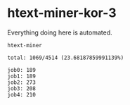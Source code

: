 # htext-miner-kor-3

Everything doing here is automated.

```
htext-miner

total: 1069/4514 (23.68187859991139%)

job0: 189
job1: 189
job2: 273
job3: 208
job4: 210
```